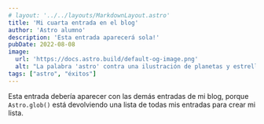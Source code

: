 ```yaml
---
# layout: '../../layouts/MarkdownLayout.astro'
title: 'Mi cuarta entrada en el blog'
author: 'Astro alumno'
description: 'Esta entrada aparecerá sola!'
pubDate: 2022-08-08
image:
  url: 'https://docs.astro.build/default-og-image.png'
  alt: "La palabra 'astro' contra una ilustración de planetas y estrellas."
tags: ["astro", "éxitos"]
---
```


Esta entrada debería aparecer con las demás entradas de mi blog, porque `Astro.glob()` está devolviendo una lista de todas mis entradas para crear mi lista.

